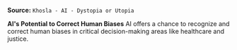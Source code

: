 **Source:** `Khosla - AI - Dystopia or Utopia`

**AI's Potential to Correct Human Biases**
AI offers a chance to recognize and correct human biases in critical decision-making areas like healthcare and justice.
